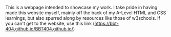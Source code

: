 This is a webpage intended to showcase my work.
I take pride in having made this website myself, mainly off the back of my A-Level HTML and CSS learnings, but also spurred along by resources like those of w3schools.
If you can't get to the website, use this link (https://bbt-404.github.io/BBT404.github.io/)
